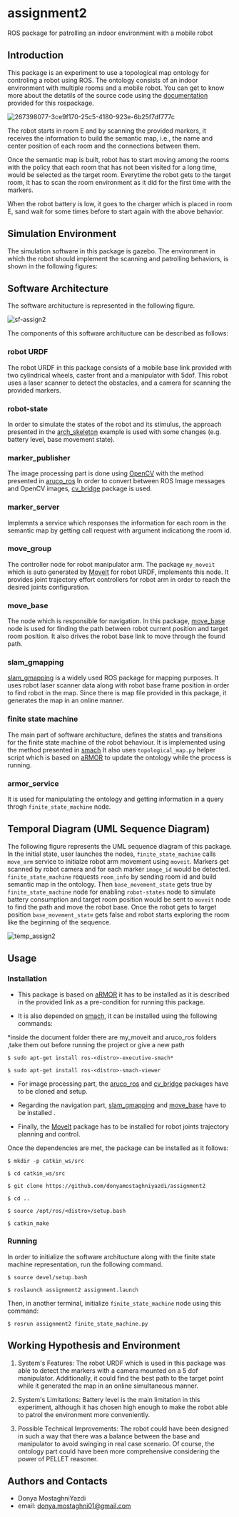 # assignment2

ROS package for patrolling an indoor environment with a mobile robot

## Introduction
This package is an experiment to use a topological map ontology for controling a robot using ROS. The ontology consists of an indoor environment
with multiple rooms and a mobile robot. You can get to know more about the detatils of the source code using the 
[documentation](https://github.com/donyamostaghniyazdi/assignment1) provided for this rospackage.


![267398077-3ce9f170-25c5-4180-923e-6b25f7df777c](https://github.com/donyamostaghniyazdi/assignment2/assets/80056149/71998397-ca23-4fc5-aca6-02807b69a62e)


The robot starts in room E and by scanning the provided markers, it receives the information to build the semantic map, i.e., the name and center 
position of each room and the connections between them.

Once the semantic map is built, robot has to start moving among the rooms with the policy that each room that has not been visited for a long time,
would be selected as the target room. Everytime the robot gets to the target room, it has to scan the room environment as it did for the first time
with the markers.

When the robot battery is low, it goes to the charger which is placed in room E, sand wait for some times before to start again with the above behavior.

## Simulation Environment
The simulation software in this package is gazebo. The environment in which the robot should implement the 
scanning and patrolling behaviors, is shown in the following figures:


## Software Architecture
The software architucture is represented in the following figure.

![sf-assign2](https://github.com/donyamostaghniyazdi/assignment2/assets/80056149/deb24285-33f3-46f4-a515-d96cd4d801cd)


The components of this software architucture can be described as follows:

### robot URDF
The robot URDF in this package consists of a mobile base link provided with two cylindrical wheels, caster front and a manipulator with 5dof.
This robot uses a laser scanner to detect the obstacles, and a camera for scanning the provided markers.


### robot-state
In order to simulate the states of the robot and its stimulus, the approach presented in the [arch_skeleton](https://github.com/buoncubi/arch_skeleton)
example is used with some changes (e.g. battery level, base movement state).

### marker_publisher
The image processing part is done using [OpenCV](https://opencv.org/) with the method presented in 
[aruco_ros](https://github.com/CarmineD8/aruco_ros) In order to convert between ROS Image 
messages and OpenCV images, [cv_bridge](http://wiki.ros.org/cv_bridge) package is used.

### marker_server
Implemnts a service which responses the information for each room in the semantic map by getting
call request with argument indicationg the room id.

### move_group
The controller node for robot manipulator arm. The package ``my_moveit`` which is auto generated by 
[MoveIt](https://moveit.ros.org/) for robot URDF, implements this node. It provides joint trajectory effort 
controllers for robot arm in order to reach the desired joints configuration. 

### move_base 
The node which is responsible for navigation. In this package, [move_base](http://wiki.ros.org/move_base) node is
used for finding the path between robot current position and target room position. It also drives the robot
base link to move through the found path.

### slam_gmapping
[slam_gmapping](http://wiki.ros.org/slam_gmapping) is a widely used ROS package for mapping purposes.
It uses robot laser scanner data along with robot base frame position in order to find robot in the map.
Since there is map file provided in this package, it generates the map in an online manner.

### finite state machine
The main part of software architucture, defines the states and transitions for the finite state
machine of the robot behaviour. It is implemented using the method presented in [smach](http://wiki.ros.org/smach)
It also uses ``topological_map.py`` helper script which is based on [aRMOR](https://github.com/EmaroLab/armor)
to update the ontology while the process is running.


### armor_service
It is used for manipulating the ontology and getting information in a query throgh ``finite_state_machine`` node.

## Temporal Diagram (UML Sequence Diagram)
The following figure represents the UML sequence diagram of this package. In the initial state, user launches the nodes,
``finite_state_machine`` calls ``move_arm`` service to initialze robot arm movement using ``moveit``. Markers 
get scanned by robot camera and for each marker ``image_id`` would be detected. ``finite_state_machine`` requests ``room_info``
by sending room id and build semantic map in the ontology. Then ``base_movement_state`` gets true by ``finite_state_machine`` node
for enabling ``robot-states`` node to simulate battery consumption and target room position would be sent to ``moveit``
node to find the path and move the robot base. Once the robot gets to target position ``base_movement_state`` gets false
and robot starts exploring the room like the beginning of the sequence. 

![temp_assign2](https://github.com/donyamostaghniyazdi/assignment2/assets/80056149/76988c56-22dd-49d0-9f18-03db743a09cf)


## Usage
### Installation
* This package is based on [aRMOR](https://github.com/EmaroLab/armor) it has to be installed as it is described
in the provided link as a pre-condition for running this package.

* It is also depended on [smach](http://wiki.ros.org/smach), it can be installed using the following commands:

*inside the document folder there are my_moveit and aruco_ros folders ,take them out before running the project or give a new path 

```bashscript
$ sudo apt-get install ros-<distro>-executive-smach*
```
```bashscript
$ sudo apt-get install ros-<distro>-smach-viewer
```

* For image processing part, the [aruco_ros](https://github.com/CarmineD8/aruco_ros) and [cv_bridge](http://wiki.ros.org/cv_bridge) packages have to be cloned and setup.

* Regarding the navigation part, [slam_gmapping](http://wiki.ros.org/slam_gmapping)  and [move_base](http://wiki.ros.org/move_base) have to be installed .

* Finally, the [MoveIt](https://moveit.ros.org/) package has to be installed for robot joints trajectory planning and control.


Once the dependencies are met, the package can be installed as it follows:

```bashscript
$ mkdir -p catkin_ws/src
```
```bashscript
$ cd catkin_ws/src
```



```bashscript
$ git clone https://github.com/donyamostaghniyazdi/assignment2
```
```bashscript
$ cd ..
```
```bashscript
$ source /opt/ros/<distro>/setup.bash
```
```bashscript
$ catkin_make
```

### Running
In order to initialize the software architucture along with the finite state machine representation, run the following command.

```bashscript
$ source devel/setup.bash
```
```bashscript
$ roslaunch assignment2 assignment.launch
```
Then, in another terminal, initialize ``finite_state_machine`` node using this command:
```bashscript
$ rosrun assignment2 finite_state_machine.py
```


## Working Hypothesis and Environment

1. System's Features: The robot URDF which is used in this package was able to detect the markers with a camera mounted on a 5 dof manipulator. 
Additionally, it could find the best path to the target point while it generated the map in an online simultaneous manner.

2. System's Limitations: Battery level is the main limitation in this experiment, although it has chosen high enough to make the robot able to 
patrol the environment more conveniently.

3. Possible Technical Improvements: The robot could have been designed in such a way that there was a balance between the base and manipulator 
to avoid swinging in real case scenario. Of course, the ontology part could have been more comprehensive considering the power of PELLET reasoner.

## Authors and Contacts
- Donya MostaghniYazdi
- email: donya.mostaghni01@gmail.com
